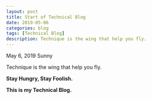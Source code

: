 ```yaml
---
layout: post
title: Start of Technical Blog
date: 2019-05-06
categories: blog
tags: [Technical Blog]
description: Technique is the wing that help you fly.
---
```


May 6, 2019   Sunny

Technique is the wing that help you fly.

**Stay Hungry, Stay Foolish.**

**This is my Technical Blog.**


